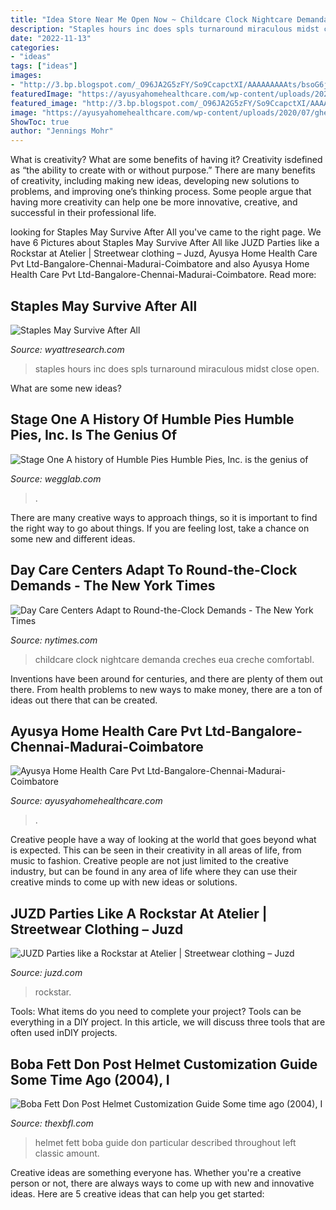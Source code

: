 ```yaml
---
title: "Idea Store Near Me Open Now ~ Childcare Clock Nightcare Demanda Creches Eua Creche Comfortabl"
description: "Staples hours inc does spls turnaround miraculous midst close open"
date: "2022-11-13"
categories:
- "ideas"
tags: ["ideas"]
images:
- "http://3.bp.blogspot.com/_O96JA2G5zFY/So9CcapctXI/AAAAAAAAAts/bsoG6j-YPKA/s400/DSC_0469.jpg"
featuredImage: "https://ayusyahomehealthcare.com/wp-content/uploads/2020/07/ghee-butter-in-glass-jar-with-wooden-spoon-e1595913450622-300x200.jpg"
featured_image: "http://3.bp.blogspot.com/_O96JA2G5zFY/So9CcapctXI/AAAAAAAAAts/bsoG6j-YPKA/s400/DSC_0469.jpg"
image: "https://ayusyahomehealthcare.com/wp-content/uploads/2020/07/ghee-butter-in-glass-jar-with-wooden-spoon-e1595913450622-300x200.jpg"
ShowToc: true
author: "Jennings Mohr"
---
```



What is creativity? What are some benefits of having it?
Creativity isdefined as “the ability to create with or without purpose.” There are many benefits of creativity, including making new ideas, developing new solutions to problems, and improving one’s thinking process. Some people argue that having more creativity can help one be more innovative, creative, and successful in their professional life.

	

		
looking for Staples May Survive After All you've came to the right page. We have 6 Pictures about Staples May Survive After All like JUZD Parties like a Rockstar at Atelier | Streetwear clothing – Juzd, Ayusya Home Health Care Pvt Ltd-Bangalore-Chennai-Madurai-Coimbatore and also Ayusya Home Health Care Pvt Ltd-Bangalore-Chennai-Madurai-Coimbatore. Read more:
		
    
## Staples May Survive After All

<img loading=lazy src="http://www.wyattresearch.com/wp-content/uploads/2015/01/staples130214-1.jpg" onerror="this.onerror=null;this.src='https://tse3.mm.bing.net/th?id=OIP.CaHehxYcKTQlcfVzD13SWAHaEo&amp;pid=15.1';" alt="Staples May Survive After All">

_Source: wyattresearch.com_

>staples hours inc does spls turnaround miraculous midst close open. 

	

What are some new ideas?
 

    
## Stage One A History Of Humble Pies Humble Pies, Inc. Is The Genius Of

<img loading=lazy src="https://wegglab.com/wp-content/uploads/2021/02/image-826.png" onerror="this.onerror=null;this.src='https://tse2.mm.bing.net/th?id=OIP.zOMIhUf3iFflpnvUXF-ghgHaFA&amp;pid=15.1';" alt="Stage One A history of Humble Pies Humble Pies, Inc. is the genius of">

_Source: wegglab.com_

>. 

	

There are many creative ways to approach things, so it is important to find the right way to go about things. If you are feeling lost, take a chance on some new and different ideas.

    
## Day Care Centers Adapt To Round-the-Clock Demands - The New York Times

<img loading=lazy src="https://static01.nyt.com/images/2012/01/16/us/NIGHTCARE-1/NIGHTCARE-1-jumbo.jpg?quality=75&amp;auto=webp&amp;disable=upscale" onerror="this.onerror=null;this.src='https://tse4.mm.bing.net/th?id=OIP.9bAId3VKcB1Hh9ZmYBvEbgHaE6&amp;pid=15.1';" alt="Day Care Centers Adapt to Round-the-Clock Demands - The New York Times">

_Source: nytimes.com_

>childcare clock nightcare demanda creches eua creche comfortabl. 

	

Inventions have been around for centuries, and there are plenty of them out there. From health problems to new ways to make money, there are a ton of ideas out there that can be created.

    
## Ayusya Home Health Care Pvt Ltd-Bangalore-Chennai-Madurai-Coimbatore

<img loading=lazy src="https://ayusyahomehealthcare.com/wp-content/uploads/2020/07/ghee-butter-in-glass-jar-with-wooden-spoon-e1595913450622-300x200.jpg" onerror="this.onerror=null;this.src='https://tse3.mm.bing.net/th?id=OIP.W0Xu3Fs9uke5z92cVOMZ9QAAAA&amp;pid=15.1';" alt="Ayusya Home Health Care Pvt Ltd-Bangalore-Chennai-Madurai-Coimbatore">

_Source: ayusyahomehealthcare.com_

>. 

	

Creative people have a way of looking at the world that goes beyond what is expected. This can be seen in their creativity in all areas of life, from music to fashion. Creative people are not just limited to the creative industry, but can be found in any area of life where they can use their creative minds to come up with new ideas or solutions.

    
## JUZD Parties Like A Rockstar At Atelier | Streetwear Clothing – Juzd

<img loading=lazy src="http://3.bp.blogspot.com/_O96JA2G5zFY/So9CcapctXI/AAAAAAAAAts/bsoG6j-YPKA/s400/DSC_0469.jpg" onerror="this.onerror=null;this.src='https://tse2.mm.bing.net/th?id=OIP.AKUmTW1WTYDFAUm6WA4XJwAAAA&amp;pid=15.1';" alt="JUZD Parties like a Rockstar at Atelier | Streetwear clothing – Juzd">

_Source: juzd.com_

>rockstar. 

	

Tools: What items do you need to complete your project?
Tools can be everything in a DIY project. In this article, we will discuss three tools that are often used inDIY projects.

    
## Boba Fett Don Post Helmet Customization Guide Some Time Ago (2004), I

<img loading=lazy src="http://www.thexbfl.com/The_Xbox_Football_League/Boba_Fett_Don_Post_Helmet_files/Img_9263RS.jpg" onerror="this.onerror=null;this.src='https://tse2.mm.bing.net/th?id=OIP.33nr_drJXAgSOSBLWr_1VgHaE7&amp;pid=15.1';" alt="Boba Fett Don Post Helmet Customization Guide Some time ago (2004), I">

_Source: thexbfl.com_

>helmet fett boba guide don particular described throughout left classic amount. 

	

Creative ideas are something everyone has. Whether you're a creative person or not, there are always ways to come up with new and innovative ideas. Here are 5 creative ideas that can help you get started: 

